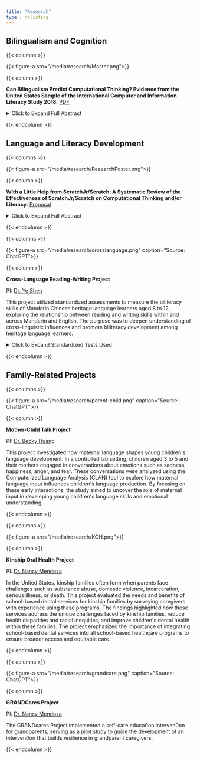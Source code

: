 ```yaml
---
title: "Research"
type : nolisting
---
```


## Bilingualism and Cognition

{{< columns >}}

{{< figure-a src="/media/research/Master.png">}}

{{< column >}}

**Can Bilingualism Predict Computational Thinking? Evidence from the United States Sample of the International Computer and Information Literacy Study 2018.** [PDF](http://rave.ohiolink.edu/etdc/view?acc_num=osu1721309151196892)

<details>
<summary> Click to Expand Full Abstract </summary>
<p style="text-align: justify;">
Numerous studies have explored the cognitive advantages of bilingualism,
highlighting its potential to enhance various cognitive abilities. Understanding these
associations can help educators and parents support bilingual students in leveraging their
cognitive strengths to achieve their full potential. However, the relationship between
bilingualism and computational thinking (CT) remains under-researched. The purpose of this
study is to investigate whether bilingualism predicts higher computational thinking
performance, using hierarchical regression analysis on data from the U.S. sample of the
International Computer and Information Literacy Study (ICILS) 2018. Results revealed that
after controlling for gender, race/ethnicity, socioeconomic status, immigration status,
computer experience, and self-efficacy in information and communications technology,
bilingual students scored lower on computational thinking tests than their monolingual peers.
These findings challenge the notion of cognitive advantages associated with bilingualism,
suggesting that its benefits may not extend to all cognitive domains. Furthermore, the study
identifies limitations in current measures of bilingual status and calls for future research to
examine how the complexity of bilingual experiences influences diverse cognitive skills.
</p>
</details>

{{< endcolumn >}}



## Language and Literacy Development

{{< columns >}}

{{< figure-a src="/media/research/ResearchPoster.png">}}

{{< column >}}

**With a Little Help from ScratchJr/Scratch: A Systematic Review of the Effectiveness of ScratchJr/Scratch on Computational Thinking and/or Literacy.** [Proposal](/media/research/Proposal_20231119.pdf)

<details>
<summary> Click to Expand Full Abstract </summary>
<p style="text-align: justify;">
Computational thinking and literacy skills are critical in children’s development. This systematic review aims to examine the effectiveness of using the most popular block-based programming language ScratchJr/Scratch in elevating children’s computational thinking and literacy skills.
</p>
</details>

{{< endcolumn >}}



{{< columns >}}

{{< figure-a src="/media/research/crosslanguage.png" caption="Source: ChatGPT">}}

{{< column >}}

**Cross-Language Reading-Writing Project**

PI: [Dr. Ye Shen](https://www.usf.edu/education/faculty/faculty-profiles/ye-shen.aspx) 

This project utilized standardized assessments to measure the biliteracy skills of Mandarin Chinese heritage language learners aged 8 to 12, exploring the relationship between reading and writing skills within and across Mandarin and English. The purpose was to deepen understanding of cross-linguistic influences and promote biliteracy development among heritage language learners.
    
<details>
<summary> Click to Expand Standardized Tests Used </summary>
<p style="text-align: justify;">

Primary (Assessments in English and Chinese):
- Reading
  - Word Reading: TOWRE-2, WRMT-III
  - Sentence Reading: WJ-IV
  - Reading Comprehension: WRMT-III
- Writing  
  - Word Spelling: WJ-IV
  - Sentence Construction: WIAT-4
  - Text Composition: WIAT-4
  
Supplemental:
- Oral Language
  - Listening Comprehension: OWLS-II
  - Oral Expression: OWLS-II
- Phonological Processing: CTOPP-2
- Vocabulary: PPVT-5
- Language Skills: CELF-5
- Reading Skills: GMRT-4
- Reading and Cognitive Processing: RAN
- Nonverbal Intelligence: KBIT-2
- Executive Function: BRIEF-2
</p>
</details>

{{< endcolumn >}}


## Family-Related Projects

{{< columns >}}

{{< figure-a src="/media/research/parent-child.png" caption="Source: ChatGPT">}}

{{< column >}}

**Mother-Child Talk Project**

PI: [Dr. Becky Huang](https://ehe.osu.edu/teaching-and-learning/directory?id=huang.5088) 

This project investigated how maternal language shapes young children's language development. In a controlled lab setting, children aged 3 to 5 and their mothers engaged in conversations about emotions such as sadness, happiness, anger, and fear. These conversations were analyzed using the Computerized Language Analysis (CLAN) tool to explore how maternal language input influences children's language production. By focusing on these early interactions, the study aimed to uncover the role of maternal input in developing young children's language skills and emotional understanding.

{{< endcolumn >}}


{{< columns >}}

{{< figure-a src="/media/research/KOH.png">}}

{{< column >}}

**Kinship Oral Health Project**

PI: [Dr. Nancy Mendoza](https://csw.osu.edu/faculty/mendoza-nancy-ph-d/) 

In the United States, kinship families often form when parents face challenges such as substance abuse, domestic violence, incarceration, serious illness, or death. This project evaluated the needs and benefits of school-based dental services for kinship families by surveying caregivers with experience using these programs. The findings highlighted how these services address the unique challenges faced by kinship families, reduce health disparities and racial inequities, and improve children's dental health within these families. The project emphasized the importance of integrating school-based dental services into all school-based healthcare programs to ensure broader access and equitable care.

{{< endcolumn >}}





{{< columns >}}

{{< figure-a src="/media/research/grandcare.png" caption="Source: ChatGPT">}}


{{< column >}}

**GRANDCares Project**

PI: [Dr. Nancy Mendoza](https://csw.osu.edu/faculty/mendoza-nancy-ph-d/) 

The GRANDcares Project implemented a self-care educa0on interven0on for grandparents, serving as a pilot study to guide the development of an interven0on that builds resilience in grandparent caregivers. 



{{< endcolumn >}}







